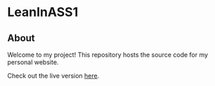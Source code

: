 # LeanInASS1
## About

Welcome to my project! This repository hosts the source code for my personal website.

Check out the live version [here](https://shirleydhaka.github.io/LeanInASS1/?authuser=0).
